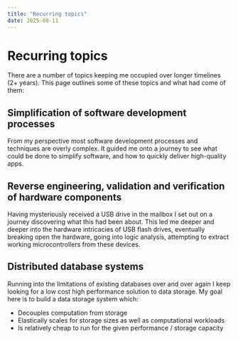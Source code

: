 ```yaml
---
title: "Recurring topics"
date: 2025-08-11
---
```


# Recurring topics
There are a number of topics keeping me occupied over longer timelines (2+ years). This page outlines some of these topics and what had come of them:

## Simplification of software development processes
From my perspective most software development processes and techniques are overly complex. It guided me onto a journey to see what could be done to simplify software, and how to quickly deliver high-quality apps.

## Reverse engineering, validation and verification of hardware components
Having mysteriously received a USB drive in the mailbox I set out on a journey discovering what this had been about. This led me deeper and deeper into the hardware intricacies of USB flash drives, eventually breaking open the hardware, going into logic analysis, attempting to extract working microcontrollers from these devices.

## Distributed database systems
Running into the limitations of existing databases over and over again I keep looking for a low cost high performance solution to data storage. My goal here is to build a data storage system which:

- Decouples computation from storage
- Elastically scales for storage sizes as well as computational workloads
- Is relatively cheap to run for the given performance / storage capacity

